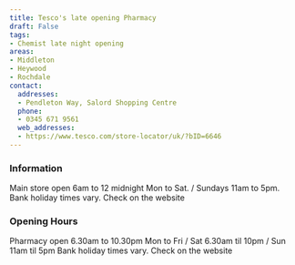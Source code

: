 ```yaml
---
title: Tesco's late opening Pharmacy
draft: False
tags:
- Chemist late night opening
areas:
- Middleton
- Heywood
- Rochdale
contact:
  addresses:
  - Pendleton Way, Salord Shopping Centre
  phone:
  - 0345 671 9561
  web_addresses:
  - https://www.tesco.com/store-locator/uk/?bID=6646
---
```


### Information
Main store open 
6am to 12 midnight Mon to Sat.  /
Sundays 11am to 5pm.
Bank holiday times vary. Check on the website

### Opening Hours
Pharmacy open 6.30am to 10.30pm Mon to Fri  /
Sat 6.30am til 10pm /  Sun 11am til 5pm
Bank holiday times vary. Check on the website
